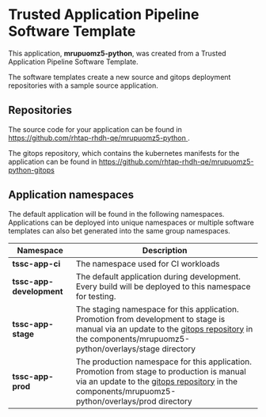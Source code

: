 # Trusted Application Pipeline Software Template

This application, **mrupuomz5-python**, was created from a Trusted Application Pipeline Software Template.

The software templates create a new source and gitops deployment repositories with a sample source application. 

## Repositories

The source code for your application can be found in [https://github.com/rhtap-rhdh-qe/mrupuomz5-python ](https://github.com/rhtap-rhdh-qe/mrupuomz5-python ).
 
The gitops repository, which contains the kubernetes manifests for the application can be found in 
[https://github.com/rhtap-rhdh-qe/mrupuomz5-python-gitops ](https://github.com/rhtap-rhdh-qe/mrupuomz5-python-gitops ) 

## Application namespaces 

The default application will be found in the following namespaces. Applications can be deployed into unique namespaces or multiple software templates can also bet generated into the same group namespaces.  

|  Namespace   |  Description   |  
| -------- | -------- |
| **tssc-app-ci** | The namespace used for CI workloads |
| **tssc-app-development** | The default application during development. Every build will be deployed to this namespace for testing. |
| **tssc-app-stage** | The staging namespace for this application. Promotion from development to stage is manual via an update to the [gitops repository](https://github.com/rhtap-rhdh-qe/mrupuomz5-python-gitops ) in the components/mrupuomz5-python/overlays/stage directory |
| **tssc-app-prod** | The production namespace for this application. Promotion from stage to production is manual via an update to the [gitops repository](https://github.com/rhtap-rhdh-qe/mrupuomz5-python-gitops ) in the components/mrupuomz5-python/overlays/prod directory |